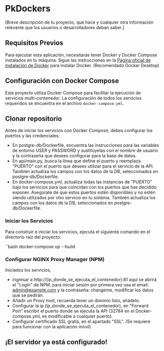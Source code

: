 # PkDockers

[Breve descripción de tu proyecto, qué hace y cualquier otra información relevante que los usuarios o desarrolladores deban saber.]

## Requisitos Previos

Para ejecutar esta aplicación, necesitarás tener Docker y Docker Compose instalados en tu máquina. Sigue las instrucciones en la [Página oficial de instalación de Docker](https://docs.docker.com/get-docker/) para instalar Docker. (Recomendado Docker Desktop)

## Configuración con Docker Compose

Este proyecto utiliza Docker Compose para facilitar la ejecución de servicios multi-contenedor. La configuración de todos los servicios requeridos se encuentra en el archivo `docker-compose.yml`.

## Clonar repositorio

Antes de iniciar los servicios con Docker Compose, debes configurar los puertos y las credenciales:

- En postgre-db/Dockerfile, encuentra las instrucciones para las variables de entorno USER y PASSWORD y sustitúyelas con el nombre de usuario y la contraseña que desees configurar para la base de datos.
- En api/main.py, busca la línea que define el puerto y reemplaza "PUERTO" con el puerto que desees utilizar para el servicio de la API. También actualiza los campos con los datos de la DB, seleccionados en postgre-db/Dockerfile.
- En docker-compose.yml, actualiza todas las instancias de "PUERTO" bajo los servicios para que coincidan con los puertos que has decidido exponer. Asegúrate de que estos puertos estén disponibles y no estén siendo utilizados por otro servicio en tu sistema. También actualiza los campos con los datos de la DB, seleccionados en postgre-db/Dockerfile.
  
### Iniciar los Servicios

Para construir e iniciar los servicios, ejecuta el siguiente comando en el directorio raíz del proyecto:

  ``bash
  docker-compose up --build

### Configurar NGINX Proxy Manager (NPM)

Iniciados los servicios, 
- ingresar a http://(ip_donde_se_ejecuta_el_contenedor):81 aquí se abrirá el "Login" de NPM, para iniciar sesión por primera vez usa el email: admin@example.com y la contraseña: changeme, modificar los datos que se pedirán.
- Añadir un Proxy host, recuerda tener un dominio listo, añádelo.
- Configurar la ip (ip_donde_se_ejecuta_el_contenedor), en "Forward Port" escribir el puerto donde se ejecuta la API (32784 en el Docker-compose.yml, es modificable a cualquier puerto).
- Configurar certificado SSL gratis, en el apartado "SSL". (Se requiere para funcionar con la aplicación móvil)

## ¡El servidor ya está configurado!
